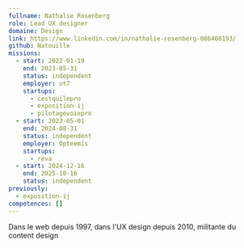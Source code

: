 ```yaml
---
fullname: Nathalie Rosenberg
role: Lead UX designer
domaine: Design
link: https://www.linkedin.com/in/nathalie-rosenberg-086408193/
github: Natouille
missions:
  - start: 2022-01-19
    end: 2023-05-31
    status: independent
    employer: ut7
    startups:
      - cestquilepro
      - exposition-ij
      - pilotagevoiepro
  - start: 2023-05-01
    end: 2024-08-31
    status: independent
    employer: Opteemis
    startups:
      - reva
  - start: 2024-12-16
    end: 2025-10-16
    status: independent
previously:
  - exposition-ij
competences: []
---
```

Dans le web depuis 1997, dans l'UX design depuis 2010, militante du content design